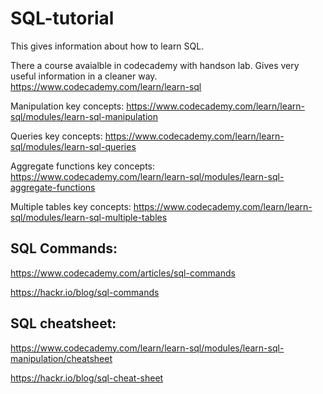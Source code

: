 # SQL-tutorial

This gives information about how to learn SQL.

There a course avaialble in codecademy with handson lab. Gives very useful information in a cleaner way.
https://www.codecademy.com/learn/learn-sql

Manipulation key concepts:
https://www.codecademy.com/learn/learn-sql/modules/learn-sql-manipulation

Queries key concepts:
https://www.codecademy.com/learn/learn-sql/modules/learn-sql-queries

Aggregate functions key concepts:
https://www.codecademy.com/learn/learn-sql/modules/learn-sql-aggregate-functions

Multiple tables key concepts:
https://www.codecademy.com/learn/learn-sql/modules/learn-sql-multiple-tables


SQL Commands:
------------
https://www.codecademy.com/articles/sql-commands

https://hackr.io/blog/sql-commands


SQL cheatsheet:
--------------
https://www.codecademy.com/learn/learn-sql/modules/learn-sql-manipulation/cheatsheet

https://hackr.io/blog/sql-cheat-sheet
